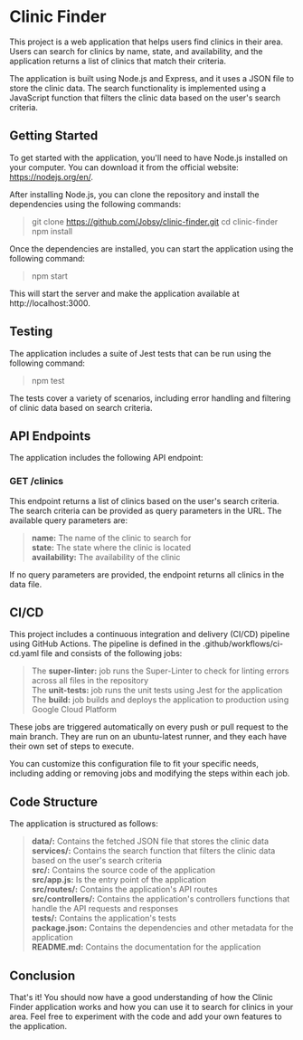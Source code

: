 # Clinic Finder
This project is a web application that helps users find clinics in their area. Users can search for clinics by name, state, and availability, and the application returns a list of clinics that match their criteria.

The application is built using Node.js and Express, and it uses a JSON file to store the clinic data. The search functionality is implemented using a JavaScript function that filters the clinic data based on the user's search criteria.


## Getting Started
To get started with the application, you'll need to have Node.js installed on your computer. You can download it from the official website: https://nodejs.org/en/.

After installing Node.js, you can clone the repository and install the dependencies using the following commands:
>
> git clone https://github.com/Jobsy/clinic-finder.git
> cd clinic-finder
> npm install
>

Once the dependencies are installed, you can start the application using the following command:
>
> npm start
>

This will start the server and make the application available at http://localhost:3000.


## Testing
The application includes a suite of Jest tests that can be run using the following command:
>
> npm test
> 

The tests cover a variety of scenarios, including error handling and filtering of clinic data based on search criteria.


## API Endpoints
The application includes the following API endpoint:

### GET /clinics
This endpoint returns a list of clinics based on the user's search criteria. The search criteria can be provided as query parameters in the URL. The available query parameters are:
>
> **name:** The name of the clinic to search for  
> **state:** The state where the clinic is located  
> **availability:** The availability of the clinic  
>
If no query parameters are provided, the endpoint returns all clinics in the data file.

## CI/CD
This project includes a continuous integration and delivery (CI/CD) pipeline using GitHub Actions. The pipeline is defined in the .github/workflows/ci-cd.yaml file and consists of the following jobs:
>
> The **super-linter:** job runs the Super-Linter to check for linting errors across all files in the repository  
> The **unit-tests:** job runs the unit tests using Jest for the application  
> The **build:** job builds and deploys the application to production using Google Cloud Platform  
>
These jobs are triggered automatically on every push or pull request to the main branch. They are run on an ubuntu-latest runner, and they each have their own set of steps to execute.

You can customize this configuration file to fit your specific needs, including adding or removing jobs and modifying the steps within each job.

## Code Structure
The application is structured as follows:
>
> **data/:** Contains the fetched JSON file that stores the clinic data  
> **services/:** Contains the search function that filters the clinic data based on the user's search criteria  
> **src/:** Contains the source code of the application  
> **src/app.js:** Is the entry point of the application  
> **src/routes/:** Contains the application's API routes  
> **src/controllers/:** Contains the application's controllers functions that handle the API requests and responses  
> **tests/:** Contains the application's tests  
> **package.json:** Contains the dependencies and other metadata for the application  
> **README.md:** Contains the documentation for the application  
>


## Conclusion
That's it! You should now have a good understanding of how the Clinic Finder application works and how you can use it to search for clinics in your area. Feel free to experiment with the code and add your own features to the application.
